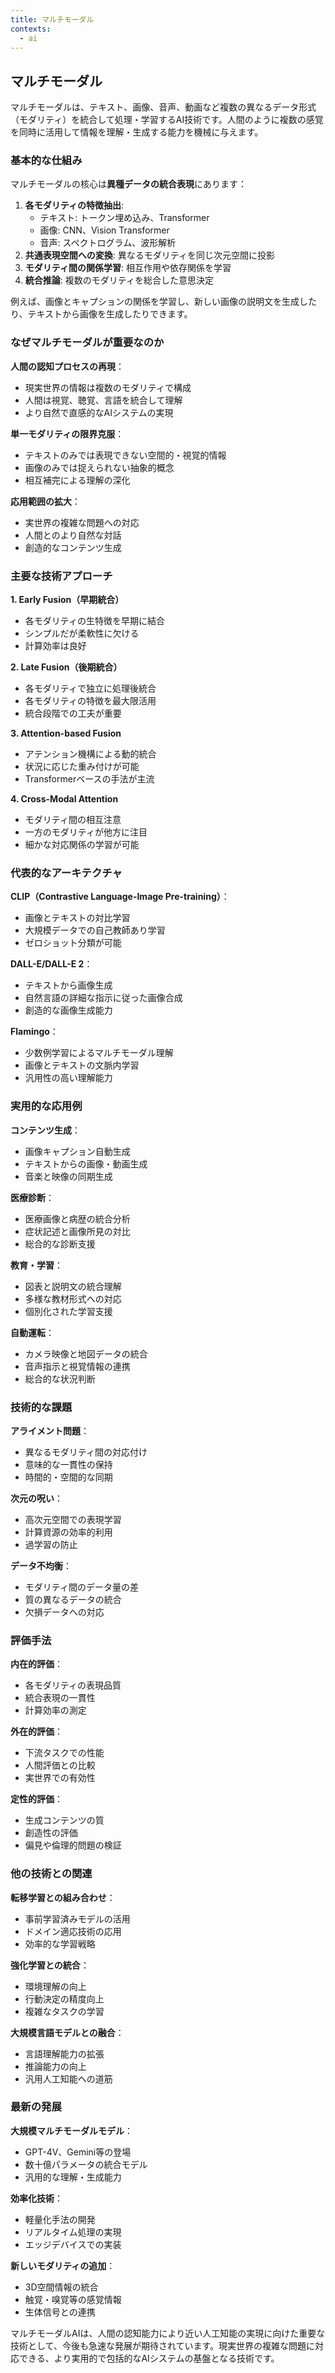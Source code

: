 ```yaml
---
title: マルチモーダル
contexts:
  - ai
---
```


<Context name="ai">

## マルチモーダル

マルチモーダルは、テキスト、画像、音声、動画など複数の異なるデータ形式（モダリティ）を統合して処理・学習するAI技術です。人間のように複数の感覚を同時に活用して情報を理解・生成する能力を機械に与えます。

### 基本的な仕組み

マルチモーダルの核心は**異種データの統合表現**にあります：

1. **各モダリティの特徴抽出**: 
   - テキスト: トークン埋め込み、Transformer
   - 画像: CNN、Vision Transformer
   - 音声: スペクトログラム、波形解析
2. **共通表現空間への変換**: 異なるモダリティを同じ次元空間に投影
3. **モダリティ間の関係学習**: 相互作用や依存関係を学習
4. **統合推論**: 複数のモダリティを総合した意思決定

例えば、画像とキャプションの関係を学習し、新しい画像の説明文を生成したり、テキストから画像を生成したりできます。

### なぜマルチモーダルが重要なのか

**人間の認知プロセスの再現**：
- 現実世界の情報は複数のモダリティで構成
- 人間は視覚、聴覚、言語を統合して理解
- より自然で直感的なAIシステムの実現

**単一モダリティの限界克服**：
- テキストのみでは表現できない空間的・視覚的情報
- 画像のみでは捉えられない抽象的概念
- 相互補完による理解の深化

**応用範囲の拡大**：
- 実世界の複雑な問題への対応
- 人間とのより自然な対話
- 創造的なコンテンツ生成

### 主要な技術アプローチ

**1. Early Fusion（早期統合）**
- 各モダリティの生特徴を早期に結合
- シンプルだが柔軟性に欠ける
- 計算効率は良好

**2. Late Fusion（後期統合）**
- 各モダリティで独立に処理後統合
- 各モダリティの特徴を最大限活用
- 統合段階での工夫が重要

**3. Attention-based Fusion**
- アテンション機構による動的統合
- 状況に応じた重み付けが可能
- Transformerベースの手法が主流

**4. Cross-Modal Attention**
- モダリティ間の相互注意
- 一方のモダリティが他方に注目
- 細かな対応関係の学習が可能

### 代表的なアーキテクチャ

**CLIP（Contrastive Language-Image Pre-training）**：
- 画像とテキストの対比学習
- 大規模データでの自己教師あり学習
- ゼロショット分類が可能

**DALL-E/DALL-E 2**：
- テキストから画像生成
- 自然言語の詳細な指示に従った画像合成
- 創造的な画像生成能力

**Flamingo**：
- 少数例学習によるマルチモーダル理解
- 画像とテキストの文脈内学習
- 汎用性の高い理解能力

### 実用的な応用例

**コンテンツ生成**：
- 画像キャプション自動生成
- テキストからの画像・動画生成
- 音楽と映像の同期生成

**医療診断**：
- 医療画像と病歴の統合分析
- 症状記述と画像所見の対比
- 総合的な診断支援

**教育・学習**：
- 図表と説明文の統合理解
- 多様な教材形式への対応
- 個別化された学習支援

**自動運転**：
- カメラ映像と地図データの統合
- 音声指示と視覚情報の連携
- 総合的な状況判断

### 技術的な課題

**アライメント問題**：
- 異なるモダリティ間の対応付け
- 意味的な一貫性の保持
- 時間的・空間的な同期

**次元の呪い**：
- 高次元空間での表現学習
- 計算資源の効率的利用
- 過学習の防止

**データ不均衡**：
- モダリティ間のデータ量の差
- 質の異なるデータの統合
- 欠損データへの対応

### 評価手法

**内在的評価**：
- 各モダリティの表現品質
- 統合表現の一貫性
- 計算効率の測定

**外在的評価**：
- 下流タスクでの性能
- 人間評価との比較
- 実世界での有効性

**定性的評価**：
- 生成コンテンツの質
- 創造性の評価
- 偏見や倫理的問題の検証

### 他の技術との関連

**転移学習との組み合わせ**：
- 事前学習済みモデルの活用
- ドメイン適応技術の応用
- 効率的な学習戦略

**強化学習との統合**：
- 環境理解の向上
- 行動決定の精度向上
- 複雑なタスクの学習

**大規模言語モデルとの融合**：
- 言語理解能力の拡張
- 推論能力の向上
- 汎用人工知能への道筋

### 最新の発展

**大規模マルチモーダルモデル**：
- GPT-4V、Gemini等の登場
- 数十億パラメータの統合モデル
- 汎用的な理解・生成能力

**効率化技術**：
- 軽量化手法の開発
- リアルタイム処理の実現
- エッジデバイスでの実装

**新しいモダリティの追加**：
- 3D空間情報の統合
- 触覚・嗅覚等の感覚情報
- 生体信号との連携

マルチモーダルAIは、人間の認知能力により近い人工知能の実現に向けた重要な技術として、今後も急速な発展が期待されています。現実世界の複雑な問題に対応できる、より実用的で包括的なAIシステムの基盤となる技術です。

</Context>

